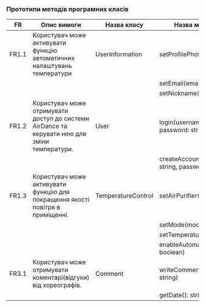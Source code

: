 ### Прототипи методів програмних класів
| FR   | Опис вимоги                                   | Назва класу                   | Назва методу класу        |
| ---- | -------------------------------------------- | ------------------------------ | -------------------------- |
| FR1.1 | Користувач може активувати функцію автоматичних налаштувань температури | UserInformation  | setProfilePhoto(photo: string)  |
|      |                                               |                   | setEmail(email: string)          |
|      |                                               |                   | setNickname(nickname: string)    |
| FR1.2 | Користувач може отримувати доступ до системи AirDance та керувати нею для зміни температури. | User  | login(username: string, password: string) |
|      |                                               |                   | createAccount(username: string, password: string) |
| FR1.3 | Користувач може активувати функцію для покращення якості повітря в приміщенні. | TemperatureControl | setAirPurifier(activate: boolean) |
|      |                                               |                      | setMode(mode: string)           |
|      |                                               |                      | setTemperature(temp: int)       |
|      |                                               |                      | enableAutomaticSetting(enable: boolean) |
| FR3.1 | Користувач може отримувати коментарі(відгуки) від хореографів. | Comment | writeComment(commentText: string) |
|      |                                               |           | getDate(): string               |
